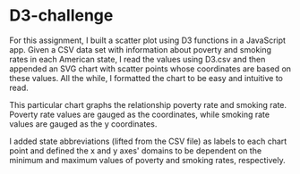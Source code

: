 # D3-challenge
For this assignment, I built a scatter plot using D3 functions in a JavaScript app. Given a CSV data set with information about poverty and smoking rates in each American state, I read the values using D3.csv and then appended an SVG chart with scatter points whose coordinates are based on these values. All the while, I formatted the chart to be easy and intuitive to read.

This particular chart graphs the relationship poverty rate and smoking rate. Poverty rate values are gauged as the coordinates, while smoking rate values are gauged as the y coordinates.

I added state abbreviations (lifted from the CSV file) as labels to each chart point and defined the x and y axes' domains to be dependent on the minimum and maximum values of poverty and smoking rates, respectively.
